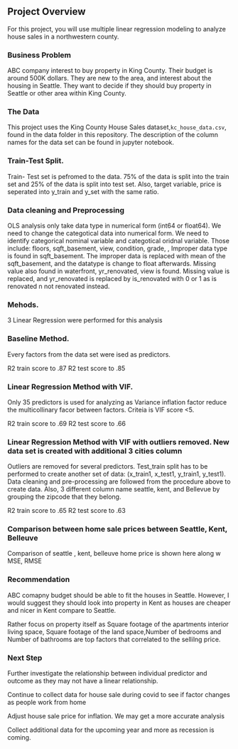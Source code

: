 

## Project Overview

For this project, you will use multiple linear regression modeling to analyze house sales in a northwestern county.

### Business Problem
ABC company interest to buy property in King County. Their budget is around 500K dollars. They are new to the area, and interest about the housing in Seattle. They want to decide if they should buy property in Seattle or other area within King County.

### The Data

This project uses the King County House Sales dataset,`kc_house_data.csv`, found in the data folder in this repository. The description of the column names for the data set can be found in jupyter notebook.

### Train-Test Split.
Train- Test set is pefromed to the data. 75% of the data is split into the train set and 25% of the data is split into test set. Also, target variable, price is seperated into y_train and y_set with the same ratio.

### Data cleaning and Preprocessing
OLS analysis only take data type in numerical form (int64 or float64). We need to change the categotical data into numerical form.  We need to identify categorical nominal variable and categotical oridnal variable.
Those include: floors, sqft_basement, view, condition, grade, ,
Improper data type is found in sqft_basement. The improper data is replaced with mean of the sqft_basement, and the datatype is change to float afterwards.
Missing value also found in waterfront, yr_renovated, view is found. Missing value is replaced, and yr_renovated is replaced by is_renovated with 0 or 1 as is renovated n not renovated instead.

### Mehods.
3 Linear Regression were performed for this analysis

### Baseline Method.
Every factors from the data set were ised as predictors.

R2 train score to .87
R2 test score to .85

### Linear Regression Method with VIF.
Only 35 predictors is used for analyzing as Variance inflation factor reduce the multicollinary facor between factors.
Criteia is VIF score <5.

R2 train score to .69
R2 test score to .66

### Linear Regression Method with VIF with outliers removed. New data set is created with additional 3 cities column
Outliers are removed for several predictors. Test_train split has to be performed to create another set of data: (x_train1, x_test1, y_train1, y_test1). Data cleaning and pre-processing are followed from the procedure above to create data. Also, 3 different column name seattle, kent, and  Bellevue by grouping the zipcode that they belong.

R2 train score to .65
R2 test score to .63

### Comparison between home sale prices between Seattle, Kent, Belleuve
Comparison of seattle , kent,  belleuve home price is shown here along w MSE, RMSE

### Recommendation
ABC comapny budget should be able to fit the houses in Seattle. However, I would suggest they should look into property in Kent as houses are cheaper and nicer in Kent compare to Seattle.

Rather focus on property itself as Square footage of the apartments interior living space, Square footage of the land space,Number of bedrooms and Number of bathrooms are top factors that correlated to the sellilng price.

### Next Step
Further investigate the relationship between individual predictor and outcome as they may not have a linear relationship.

Continue to collect data for house sale during covid to see if factor changes as people work from home

Adjust house sale price for inflation. We may get a more accurate analysis

Collect additional data for the upcoming year and more as recession is coming.
